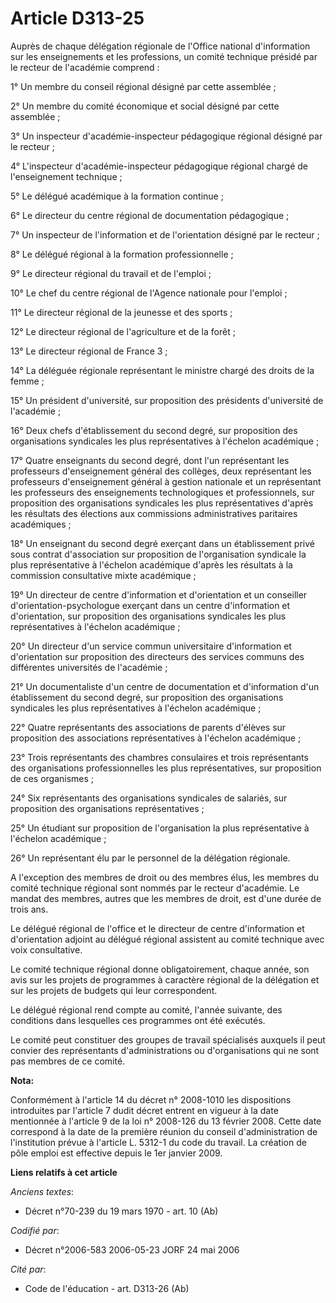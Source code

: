 # Article D313-25

Auprès de chaque délégation régionale de l'Office national d'information sur les enseignements et les professions, un comité
technique présidé par le recteur de l'académie comprend :

1° Un membre du conseil régional désigné par cette assemblée ;

2° Un membre du comité économique et social désigné par cette assemblée ;

3° Un inspecteur d'académie-inspecteur pédagogique régional désigné par le recteur ;

4° L'inspecteur d'académie-inspecteur pédagogique régional chargé de l'enseignement technique ;

5° Le délégué académique à la formation continue ;

6° Le directeur du centre régional de documentation pédagogique ;

7° Un inspecteur de l'information et de l'orientation désigné par le recteur ;

8° Le délégué régional à la formation professionnelle ;

9° Le directeur régional du travail et de l'emploi ;

10° Le chef du centre régional de l'Agence nationale pour l'emploi ;

11° Le directeur régional de la jeunesse et des sports ;

12° Le directeur régional de l'agriculture et de la forêt ;

13° Le directeur régional de France 3 ;

14° La déléguée régionale représentant le ministre chargé des droits de la femme ;

15° Un président d'université, sur proposition des présidents d'université de l'académie ;

16° Deux chefs d'établissement du second degré, sur proposition des organisations syndicales les plus représentatives à
l'échelon académique ;

17° Quatre enseignants du second degré, dont l'un représentant les professeurs d'enseignement général des collèges, deux
représentant les professeurs d'enseignement général à gestion nationale et un représentant les professeurs des enseignements
technologiques et professionnels, sur proposition des organisations syndicales les plus représentatives d'après les résultats
des élections aux commissions administratives paritaires académiques ;

18° Un enseignant du second degré exerçant dans un établissement privé sous contrat d'association sur proposition de
l'organisation syndicale la plus représentative à l'échelon académique d'après les résultats à la commission consultative
mixte académique ;

19° Un directeur de centre d'information et d'orientation et un conseiller d'orientation-psychologue exerçant dans un centre
d'information et d'orientation, sur proposition des organisations syndicales les plus représentatives à l'échelon
académique ;

20° Un directeur d'un service commun universitaire d'information et d'orientation sur proposition des directeurs des services
communs des différentes universités de l'académie ;

21° Un documentaliste d'un centre de documentation et d'information d'un établissement du second degré, sur proposition des
organisations syndicales les plus représentatives à l'échelon académique ;

22° Quatre représentants des associations de parents d'élèves sur proposition des associations représentatives à l'échelon
académique ;

23° Trois représentants des chambres consulaires et trois représentants des organisations professionnelles les plus
représentatives, sur proposition de ces organismes ;

24° Six représentants des organisations syndicales de salariés, sur proposition des organisations représentatives ;

25° Un étudiant sur proposition de l'organisation la plus représentative à l'échelon académique ;

26° Un représentant élu par le personnel de la délégation régionale.

A l'exception des membres de droit ou des membres élus, les membres du comité technique régional sont nommés par le recteur
d'académie. Le mandat des membres, autres que les membres de droit, est d'une durée de trois ans.

Le délégué régional de l'office et le directeur de centre d'information et d'orientation adjoint au délégué régional
assistent au comité technique avec voix consultative.

Le comité technique régional donne obligatoirement, chaque année, son avis sur les projets de programmes à caractère régional
de la délégation et sur les projets de budgets qui leur correspondent.

Le délégué régional rend compte au comité, l'année suivante, des conditions dans lesquelles ces programmes ont été exécutés.

Le comité peut constituer des groupes de travail spécialisés auxquels il peut convier des représentants d'administrations ou
d'organisations qui ne sont pas membres de ce comité.

**Nota:**

Conformément à l'article 14 du décret n° 2008-1010 les dispositions introduites par l'article 7 dudit décret entrent en
vigueur à la date mentionnée à l'article 9 de la loi n° 2008-126 du 13 février 2008. Cette date correspond à la date de la
première réunion du conseil d'administration de l'institution prévue à l'article L. 5312-1 du code du travail. La création de
pôle emploi est effective depuis le 1er janvier 2009.

**Liens relatifs à cet article**

_Anciens textes_:

  - Décret n°70-239 du 19 mars 1970 - art. 10 (Ab)

_Codifié par_:

  - Décret n°2006-583 2006-05-23 JORF 24 mai 2006

_Cité par_:

  - Code de l'éducation - art. D313-26 (Ab)

